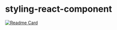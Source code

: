 # styling-react-component


[![Readme Card](https://github-readme-stats.vercel.app/api/pin/?username=padepokanpenguin&show_owner=true&repo=styling-react-component)](https://github.com/padepokanpenguin/styling-react-component)
